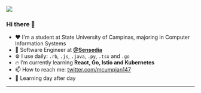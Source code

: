 ![](https://i.imgur.com/haBj46o.png)

### Hi there 👋
- :heart: I'm a student at State University of Campinas, majoring in Computer Information Systems
- 🔭 Software Engineer at **[@Sensedia](https://github.com/Sensedia)**
- ⚙️ I use daily: `.rb`, `.js`, `.java`, `.py`, `.tsx` and `.go`
- 🔥 I’m currently learning **React, Go, Istio and Kubernetes**
- 📫 How to reach me:  [twitter.com/mcumpian147](https://twitter.com/mcumpian147)
- :baby_chick: Learning day after day
---
